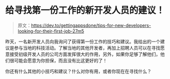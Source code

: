# 给寻找第一份工作的新开发人员的建议！

> 原文：<https://dev.to/gettingappsdone/tips-for-new-developers-looking-for-their-first-job-27m5>

昨天，一名新开发人员向我询问了获得第一份工作的技巧和建议。我给出的一个建议是参与当地的科技活动。了解当地的其他开发者，再加上招聘人员可以在寻找愿意接受初级开发人员的公司方面发挥很大的作用，另外，如果你足够了解他们，他们很可能会愿意为你担保，而且没有比这更好的了！

你还有什么其他的小技巧和建议？什么对你有用，或者你现在在寻找什么？